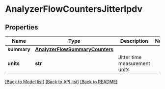 # AnalyzerFlowCountersJitterIpdv

## Properties
Name | Type | Description | Notes
------------ | ------------- | ------------- | -------------
**summary** | [**AnalyzerFlowSummaryCounters**](AnalyzerFlowSummaryCounters.md) |  | 
**units** | **str** | Jitter time measurement units | 

[[Back to Model list]](../README.md#documentation-for-models) [[Back to API list]](../README.md#documentation-for-api-endpoints) [[Back to README]](../README.md)


